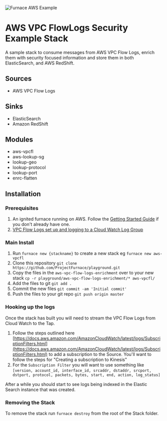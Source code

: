 ![Furnace AWS Example](https://ignite-the-furnace.surge.sh/assets/diagrams/furnace_illustration_aws.svg)

# AWS VPC FlowLogs Security Example Stack

A sample stack to consume messages from AWS VPC Flow Logs, enrich them with security focused information and store them in both ElasticSearch, and AWS RedShift.

## Sources
- AWS VPC Flow Logs

## Sinks
- ElasticSearch
- Amazon RedShift

## Modules
- aws-vpcfl
- aws-lookup-sg
- lookup-geo
- lookup-protocol
- lookup-port
- enrc-flatten

## Installation

### Prerequisites

1. An ignited furnace running on AWS.  Follow the [Getting Started Guide](https://docs.furnace.org/core/basics/getting-started) if you don't already have one.
2. [VPC Flow Logs set up and logging to a Cloud Watch Log Group](https://docs.aws.amazon.com/vpc/latest/userguide/flow-logs-cwl.html) 

### Main Install

1. Run `furnace new {stackname}` to create a new stack eg `furnace new aws-vpcfl`
2. Clone this repository `git clone https://github.com/ProjectFurnace/playground.git`
3. Copy the files in the `aws-vpc-flow-logs-enrichment` over to your new stack `cp -r playground/aws-vpc-flow-logs-enrichment/* aws-vpcfl/`
4. Add the files to git `git add .`
5. Commit the new files `git commit -am 'Initial commit'`
6. Push the files to your git repo `git push origin master`

### Hooking up the logs

Once the stack has built you will need to stream the VPC Flow Logs from Cloud Watch to the Tap.

1. Follow the steps outlined here [https://docs.aws.amazon.com/AmazonCloudWatch/latest/logs/SubscriptionFilters.html](https://docs.aws.amazon.com/AmazonCloudWatch/latest/logs/SubscriptionFilters.html) to add a subscription to the Source.  You'll want to follow the steps for "Creating a subscription to Kinesis" 
2. For the `Subscription Filter` you will want to use something like `[version, account_id, interface_id, srcaddr, dstaddr, srcport, dstport, protocol, packets, bytes, start, end, action, log_status]`


After a while you should start to see logs being indexed in the Elastic Search instance that was created.

### Removing the Stack

To remove the stack run `furnace destroy` from the root of the Stack folder. 
